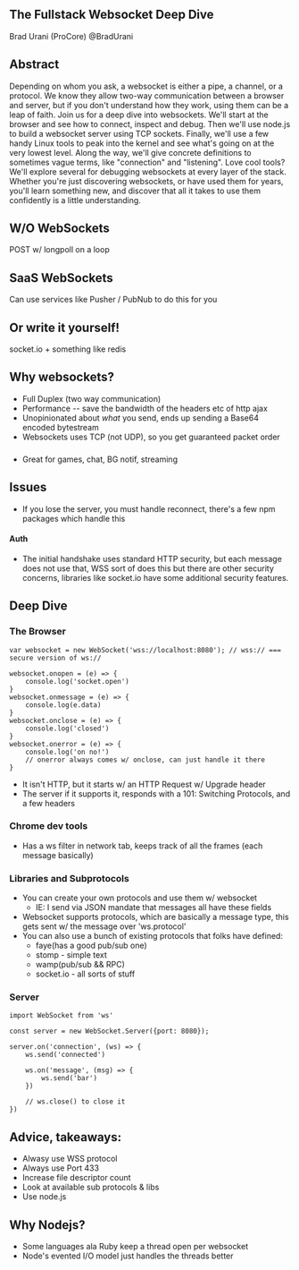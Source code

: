 ## The Fullstack Websocket Deep Dive
Brad Urani (ProCore) @BradUrani

## Abstract
Depending on whom you ask, a websocket is either a pipe, a channel, or a protocol. We know they allow two-way communication between a browser and server, but if you don't understand how they work, using them can be a leap of faith. Join us for a deep dive into websockets. We'll start at the browser and see how to connect, inspect and debug. Then we'll use node.js to build a websocket server using TCP sockets. Finally, we'll use a few handy Linux tools to peak into the kernel and see what's going on at the very lowest level. Along the way, we'll give concrete definitions to sometimes vague terms, like "connection" and "listening". Love cool tools? We'll explore several for debugging websockets at every layer of the stack. Whether you're just discovering websockets, or have used them for years, you'll learn something new, and discover that all it takes to use them confidently is a little understanding.

## W/O WebSockets
POST w/ longpoll on a loop

## SaaS WebSockets
Can use services like Pusher / PubNub to do this for you

## Or write it yourself!
socket.io + something like redis

## Why websockets?
* Full Duplex (two way communication)
* Performance -- save the bandwidth of the headers etc of http ajax
* Unopinionated about _what_ you send, ends up sending a Base64 encoded bytestream
* Websockets uses TCP (not UDP), so you get guaranteed packet order
###
* Great for games, chat, BG notif, streaming

## Issues
* If you lose the server, you must handle reconnect, there's a few npm packages which handle this
#### Auth
* The initial handshake uses standard HTTP security, but each message does not use that, WSS sort of does this but there are other security concerns, libraries like socket.io have some additional security features.

## Deep Dive
### The Browser
```
var websocket = new WebSocket('wss://localhost:8080'); // wss:// === secure version of ws://

websocket.onopen = (e) => {
    console.log('socket.open')
} 
websocket.onmessage = (e) => {
    console.log(e.data)
}
websocket.onclose = (e) => {
    console.log('closed')
}
websocket.onerror = (e) => {
    console.log('on no!')
    // onerror always comes w/ onclose, can just handle it there
}
```
* It isn't HTTP, but it starts w/ an HTTP Request w/ Upgrade header
* The server if it supports it, responds with a 101: Switching Protocols, and a few headers
### Chrome dev tools
* Has a ws filter in network tab, keeps track of all the frames (each message basically)
### Libraries and Subprotocols
* You can create your own protocols and use them w/ websocket
  * IE: I send via JSON mandate that messages all have these fields
* Websocket supports protocols, which are basically a message type, this gets sent w/ the message over 'ws.protocol'
* You can also use a bunch of existing protocols that folks have defined:
  * faye(has a good pub/sub one)
  * stomp - simple text
  * wamp(pub/sub && RPC)
  * socket.io - all sorts of stuff
### Server
```
import WebSocket from 'ws'

const server = new WebSocket.Server({port: 8080});

server.on('connection', (ws) => {
    ws.send('connected')

    ws.on('message', (msg) => {
        ws.send('bar')
    })

    // ws.close() to close it
})
```

## Advice, takeaways:
* Alwasy use WSS protocol
* Always use Port 433
* Increase file descriptor count
* Look at available sub protocols & libs
* Use node.js

## Why Nodejs?
* Some languages ala Ruby keep a thread open per websocket
* Node's evented I/O model just handles the threads better
